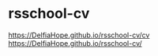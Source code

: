 # rsschool-cv

https://DelfiaHope.github.io/rsschool-cv/cv
https://DelfiaHope.github.io/rsschool-cv/
